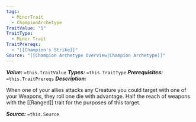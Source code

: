 ```yaml
---
tags:
  - MinorTrait
  - ChampionArchetype
TraitValue: "1"
TraitType:
  - Minor Trait
TraitPrereqs:
  - "[[Champion's Strike]]"
Source: "[[Champion Archetype Overview|Champion Archetype]]"
---
```

***Value:*** `=this.TraitValue`
***Types:*** `=this.TraitType`
***Prerequisites:*** `=this.TraitPrereqs`
***Description:***

When one of your allies attacks any Creature you could target with one of your Weapons, they roll one die with advantage. Half the reach of weapons with the [[Ranged]] trait for the purposes of this target.
 
***Source:*** `=this.Source`